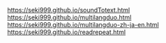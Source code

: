 https://seki999.github.io/soundTotext.html <br>
https://seki999.github.io/multilangduo.html <br>
https://seki999.github.io/multilangduo-zh-ja-en.html <br>
https://seki999.github.io/readrepeat.html <br>
